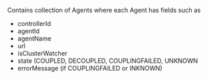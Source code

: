 Contains collection of Agents where each Agent has fields such as
* controllerId
* agentId
* agentName
* url
* isClusterWatcher
* state (COUPLED, DECOUPLED, COUPLINGFAILED, UNKNOWN
* errorMessage (if COUPLINGFAILED or INKNOWN)